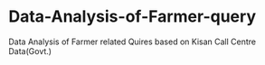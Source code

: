 # Data-Analysis-of-Farmer-query
Data Analysis of Farmer related Quires based on Kisan Call Centre Data(Govt.)
